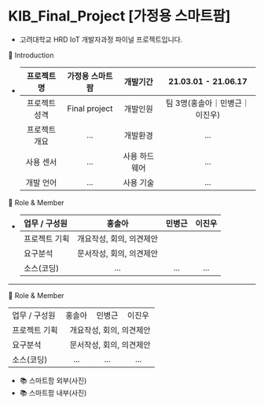 # KIB_Final_Project [가정용 스마트팜]

- 고려대학교 HRD IoT 개발자과정 파이널 프로젝트입니다.

👋 Introduction

- |프로젝트 명|가정용 스마트 팜|개발기간|21.03.01 - 21.06.17|
  |:---:|:---:|:---:|:---:|
  |프로젝트 성격|Final project|개발인원|팀 3명(홍솔아｜민병근｜이진우)|
  |프로젝트 개요|...|개발환경 |...|
  |사용 센서|...|사용 하드웨어|...|
  |개발 언어|...|사용 기술|...|
 





📑 Role & Member
- |업무 / 구성원|홍솔아|민병근|이진우|
  |:----|:---:|:---:|:---:|
  |프로젝트 기획|개요작성, 회의, 의견제안|
  |요구분석|문서작성, 회의, 의견제안|
  |소스(코딩)|...|...|...|


------------------------------------------
<table style="border: 2px;">
  <tr>
    <td> 업무 / 구성원 </td>
    <td>홍솔아</td>
    <td>민병근</td>
    <td>이진우</td>
  </tr><tr>
    <td>프로젝트 기획</td>
    <td colspan="3">&nbsp;&nbsp;개요작성, 회의, 의견제안</td>
  </tr><tr>
    <td>요구분석 </td>
    <td colspan="3">&nbsp;&nbsp;문서작성, 회의, 의견제안</td>
  </tr><tr>
    <td> 소스(코딩) </td>
    <td>　... </td>
    <td>　... </td>
    <td>　... </td>

  </tr> 📑 Role & Member  
</table>


- 📚 스마트팜 외부(사진)
- 📚 스마트팜 내부(사진)
